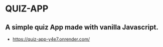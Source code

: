 # QUIZ-APP
## A simple quiz App made with vanilla Javascript.
- https://quiz-app-y4e7.onrender.com/
